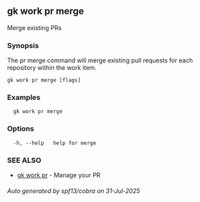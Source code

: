 ## gk work pr merge

Merge existing PRs

### Synopsis


  The pr merge command will merge existing pull requests for each repository within the work item.


```
gk work pr merge [flags]
```

### Examples

```
  gk work pr merge
```

### Options

```
  -h, --help   help for merge
```

### SEE ALSO

* [gk work pr](gk_work_pr.md)	 - Manage your PR

###### Auto generated by spf13/cobra on 31-Jul-2025
